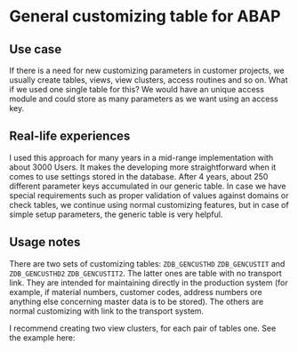 # General customizing table for ABAP
## Use case
If there is a need for new customizing parameters in customer projects, we usually create tables, views, view clusters, access routines and so on. What if we used one single table for this? We would have an unique access module and could store as many parameters as we want using an access key. 

## Real-life experiences
I used this approach for many years in a mid-range implementation with about 3000 Users. It makes the developing more straightforward when it comes to use settings stored in the database. After 4 years, about 250 different parameter keys accumulated in our generic table. In case we have special requirements such as proper validation of values against domains or check tables, we continue using normal customizing features, but in case of simple setup parameters, the generic table is very helpful.

## Usage notes
There are two sets of customizing tables: `ZDB_GENCUSTHD` `ZDB_GENCUSTIT` and `ZDB_GENCUSTHD2` `ZDB_GENCUSTIT2`. The latter ones are table with no transport link. They are intended for maintaining directly in the production system (for example, if material numbers, customer codes, address numbers ore anything else concerning master data is to be stored). The others are normal customizing with link to the transport system.

I recommend creating two view clusters, for each pair of tables one. See the example here:

